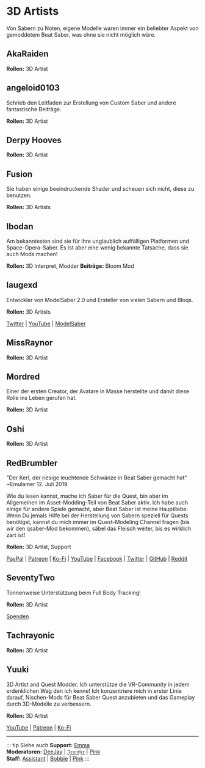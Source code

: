 # 3D Artists
Von Sabern zu Noten, eigene Modelle waren immer ein beliebter Aspekt von gemoddetem Beat Saber, was ohne sie nicht möglich wäre.

## AkaRaiden
**Rollen:** 3D Artist

## angeloid0103
Schrieb den Leitfaden zur Erstellung von Custom Saber und andere fantastische Beiträge.

**Rollen:** 3D Artist

## Derpy Hooves
**Rollen:** 3D Artist

## Fusion
Sie haben einige beeindruckende Shader und scheuen sich nicht, diese zu benutzen.

**Rollen:** 3D Artists

## Ibodan
Am bekanntesten sind sie für ihre unglaublich auffälligen Platformen und Space-Opera-Saber. Es ist aber eine wenig bekannte Tatsache, dass sie auch Mods machen!

**Rollen:** 3D Interpret, Modder **Beiträge:** Bloom Mod

## laugexd
Entwickler von ModelSaber 2.0 und Ersteller von vielen Sabern und Bloqs.

**Rollen:** 3D Artists

[Twitter](https://twitter.com/laugexd) | [YouTube](https://www.youtube.com/channel/UCr_JES9nBCUaAR9-UbgDMRw) | [ModelSaber](https://modelsaber.com/Profile/?user=146243483898871808)

## MissRaynor
**Rollen:** 3D Artist

## Mordred
Einer der ersten Creator, der Avatare in Masse herstellte und damit diese Rolle ins Leben gerufen hat.

**Rollen:** 3D Artist

## Oshi
**Rollen:** 3D Artist

## RedBrumbler
"Der Kerl, der riesige leuchtende Schwänze in Beat Saber gemacht hat" ~Emulamer 12. Juli 2019

Wie du lesen kannst, mache ich Saber für die Quest, bin aber im Allgemeinen im Asset-Modding-Teil von Beat Saber aktiv. Ich habe auch einige für andere Spiele gemacht, aber Beat Saber ist meine Hauptliebe. Wenn Du jemals Hilfe bei der Herstellung von Sabern speziell für Quests benötigst, kannst du mich immer im Quest-Modeling Channel fragen (bis wir den qsaber-Mod bekommen), säbel das Fleisch weiter, bis es wirklich zart ist!

**Rollen:** 3D Artist, Support

[PayPal](https://paypal.me/RedBrumblerOfficial?locale.x=nl_NL) | [Patreon](https://www.patreon.com/RedBrumbler) | [Ko-Fi](https://ko-fi.com/redbrumbler) | [YouTube](https://www.youtube.com/channel/UCYmzlDob8BQYWrOQWkHtCpQ) | [Facebook](https://www.facebook.com/red.brumbler.7) | [Twitter](https://twitter.com/RedBrumbler) | [GitHub](https://github.com/RedBrumbler/BeatOnCustomSabers) | [Reddit](https://www.reddit.com/user/RedBrumbler/)

## SeventyTwo
Tonnenweise Unterstützung beim Full Body Tracking!

**Rollen:** 3D Artist

[Spenden](https://paypal.me/theseventytwo)

## Tachrayonic
**Rollen:** 3D Artist

## Yuuki
3D Artist and Quest Modder. Ich unterstütze die VR-Community in jedem erdenklichen Weg den ich kenne! Ich konzentriere mich in erster Linie darauf, Nischen-Mods für Beat Saber Quest anzubieten und das Gameplay durch 3D-Modelle zu verbessern.

**Rollen:** 3D Artist

[YouTube](https://www.youtube.com/channel/UCIH4NTKdVNjnJpfuMrk71Fw) | [Patreon](https://www.patreon.com/yuukisaves) | [Ko-Fi](https://ko-fi.com/supportyuuki)

---

<!-- markdownlint-disable MD013 -->
::: tip Siehe auch **Support:** [Emma](./supports.md#emma)  
**Moderatoren:** [DeeJay](./moderators.md#deejay) | [𝔍𝔢𝔫𝔫𝔦𝔣𝔢𝔯](./moderators.md#jennifer) | [Pink](./moderators.md#pink)  
**Staff:** [Assistant](./staff.md#assistant) | [Bobbie](./staff.md#bobbie) | [Pink](./staff.md#pink) :::
